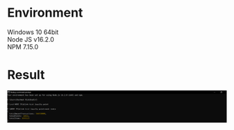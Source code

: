 # Environment
Windows 10 64bit <br>
Node JS v16.2.0 <br>
NPM 7.15.0 <br>

# Result
<img src="https://github.com/rachmat-fullstack/klink-test-loyalty-point/blob/main/screenshot-result.png">
